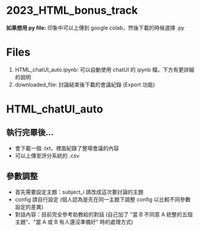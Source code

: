 # 2023_HTML_bonus_track

**如果想用 py file:** 印象中可以上傳到 google colab，然後下載的時候選擇 .py

# Files
1. HTML_chatUI_auto.ipynb: 可以自動使用 chatUI 的 ipynb 檔，下方有更詳細的說明
1. downloaded_file: 討論結束後下載的會議紀錄 (Export 功能)


# HTML_chatUI_auto
## 執行完畢後...
+ 會下載一個 .txt，裡面紀錄了整場會議的內容
+ 可以上傳至評分系統的 .csv

## 參數調整
+ 首先需要設定主題：subject_i 請改成這次要討論的主題
+ config 請自行設定 (個人認為是先在同一主題下調整 config 以比較不同參數設定的差異)
+ 對話內容：目前完全參考助教給的對話 (自己加了 "當 B 不同意 A 統整的五個主題"、"當 A 或 B 有人還沒準備好" 時的處理方式)
